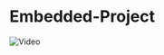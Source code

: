 # Embedded-Project
![Video](https://github.com/user-attachments/assets/c3def899-8440-4c68-949e-f5204b2fe191)
